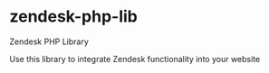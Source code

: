 zendesk-php-lib
===============

Zendesk PHP Library

Use this library to integrate Zendesk functionality into your website
